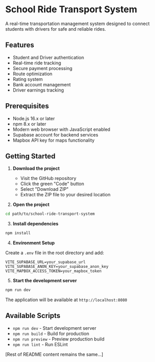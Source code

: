 # School Ride Transport System

A real-time transportation management system designed to connect students with drivers for safe and reliable rides.

## Features

- Student and Driver authentication
- Real-time ride tracking
- Secure payment processing
- Route optimization
- Rating system
- Bank account management
- Driver earnings tracking

## Prerequisites

- Node.js 16.x or later
- npm 8.x or later
- Modern web browser with JavaScript enabled
- Supabase account for backend services
- Mapbox API key for maps functionality

## Getting Started

1. **Download the project**
   - Visit the GitHub repository
   - Click the green "Code" button
   - Select "Download ZIP"
   - Extract the ZIP file to your desired location

2. **Open the project**
```sh
cd path/to/school-ride-transport-system
```

3. **Install dependencies**
```sh
npm install
```

4. **Environment Setup**

Create a `.env` file in the root directory and add:
```env
VITE_SUPABASE_URL=your_supabase_url
VITE_SUPABASE_ANON_KEY=your_supabase_anon_key
VITE_MAPBOX_ACCESS_TOKEN=your_mapbox_token
```

5. **Start the development server**
```sh
npm run dev
```

The application will be available at `http://localhost:8080`

## Available Scripts

- `npm run dev` - Start development server
- `npm run build` - Build for production
- `npm run preview` - Preview production build
- `npm run lint` - Run ESLint

[Rest of README content remains the same...]